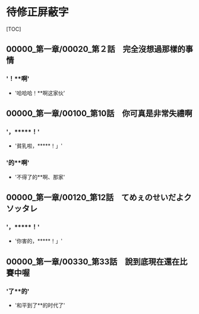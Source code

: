 # 待修正屏蔽字

[TOC]

## 00000_第一章/00020_第２話　完全沒想過那樣的事情

### '！**啊'

- '哈哈哈！**啊这家伙'


## 00000_第一章/00100_第10話　你可真是非常失禮啊

### '，*****！'

- '貧乳啦，*****！」'

### '的**啊'

- '不得了的**啊、那家'


## 00000_第一章/00120_第12話　てめぇのせいだよクソッタレ

### '，*****！'

- '你害的，*****！」'


## 00000_第一章/00330_第33話　說到底現在還在比賽中喔

### '了**的'

- '和平到了**的时代了'
